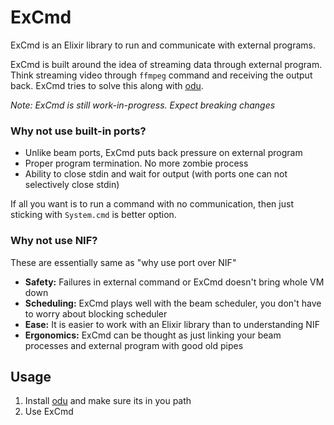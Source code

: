 # ExCmd

ExCmd is an Elixir library to run and communicate with external programs.

ExCmd is built around the idea of streaming data through external program. Think streaming video through `ffmpeg` command and receiving the output back. ExCmd tries to solve this along with [odu](https://github.com/akash-akya/odu).

*Note: ExCmd is still work-in-progress. Expect breaking changes*

### Why not use built-in ports?
* Unlike beam ports, ExCmd puts back pressure on external program
* Proper program termination. No more zombie process
* Ability to close stdin and wait for output (with ports one can not selectively close stdin)

If all you want is to run a command with no communication, then just sticking with `System.cmd` is better option.

### Why not use NIF?
These are essentially same as "why use port over NIF"
* **Safety:** Failures in external command or ExCmd doesn't bring whole VM down
* **Scheduling:** ExCmd plays well with the beam scheduler, you don't have to worry about blocking scheduler
* **Ease:** It is easier to work with an Elixir library than to understanding NIF
* **Ergonomics:** ExCmd can be thought as just linking your beam processes and external program with good old pipes


## Usage

1. Install [odu](https://github.com/akash-akya/odu) and make sure its in you path
2. Use ExCmd

